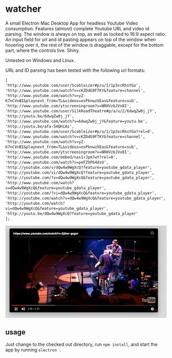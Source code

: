 # watcher
A small Electron Mac Desktop App for headless Youtube Video consumption. Features (almost) complete Youtube URL and video id parsing. The window is always on top, as well as locked to 16:9 aspect ratio. An input field for url and id pasting appears on top of the window when hovering over it, the rest of the window is draggable, except for the bottom part, where the controls live. Shiny.

Untested on Windows and Linux.

URL and ID parsing has been tested with the following url formats:

```
[
'http://www.youtube.com/user/Scobleizer#p/u/1/1p3vcRhsYGo',
'http://www.youtube.com/watch?v=cKZDdG9FTKY&feature=channel',
'http://www.youtube.com/watch?v=yZ-K7nCVnBI&playnext_from=TL&videos=osPknwzXEas&feature=sub',
'http://www.youtube.com/ytscreeningroom?v=NRHVzbJVx8I',
'http://www.youtube.com/user/SilkRoadTheatre#p/a/u/2/6dwqZw0j_jY',
'http://youtu.be/6dwqZw0j_jY',
'http://www.youtube.com/watch?v=6dwqZw0j_jY&feature=youtu.be',
'http://youtu.be/afa-5HQHiAs',
'http://www.youtube.com/user/Scobleizer#p/u/1/1p3vcRhsYGo?rel=0',
'http://www.youtube.com/watch?v=cKZDdG9FTKY&feature=channel',
'http://www.youtube.com/watch?v=yZ-K7nCVnBI&playnext_from=TL&videos=osPknwzXEas&feature=sub',
'http://www.youtube.com/ytscreeningroom?v=NRHVzbJVx8I',
'http://www.youtube.com/embed/nas1rJpm7wY?rel=0',
'http://www.youtube.com/watch?v=peFZbP64dsU',
'http://youtube.com/v/dQw4w9WgXcQ?feature=youtube_gdata_player',
'http://youtube.com/vi/dQw4w9WgXcQ?feature=youtube_gdata_player',
'http://youtube.com/?v=dQw4w9WgXcQ&feature=youtube_gdata_player',
'http://www.youtube.com/watch?v=dQw4w9WgXcQ&feature=youtube_gdata_player',
'http://youtube.com/?vi=dQw4w9WgXcQ&feature=youtube_gdata_player',
'http://youtube.com/watch?v=dQw4w9WgXcQ&feature=youtube_gdata_player',
'http://youtube.com/watch?vi=dQw4w9WgXcQ&feature=youtube_gdata_player',
'http://youtu.be/dQw4w9WgXcQ?feature=youtube_gdata_player'
];
```

![Alt text](screen.png)

## usage
Just change to the checked out directory, run ``npm install``, and start the app by running ``electron .``
